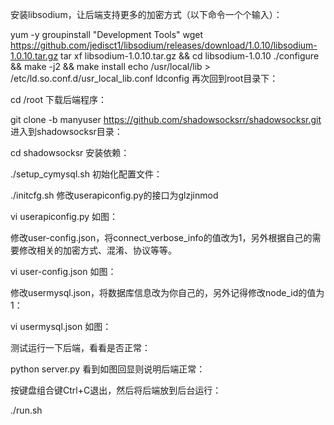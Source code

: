 安装libsodium，让后端支持更多的加密方式（以下命令一个个输入）：

yum -y groupinstall "Development Tools"
wget https://github.com/jedisct1/libsodium/releases/download/1.0.10/libsodium-1.0.10.tar.gz
tar xf libsodium-1.0.10.tar.gz && cd libsodium-1.0.10
./configure && make -j2 && make install
echo /usr/local/lib > /etc/ld.so.conf.d/usr_local_lib.conf
ldconfig
再次回到root目录下：

cd /root
下载后端程序：

git clone -b manyuser https://github.com/shadowsocksrr/shadowsocksr.git
进入到shadowsocksr目录：

cd shadowsocksr
安装依赖：

./setup_cymysql.sh
初始化配置文件：

./initcfg.sh
修改userapiconfig.py的接口为glzjinmod

vi userapiconfig.py
如图：



修改user-config.json，将connect_verbose_info的值改为1，另外根据自己的需要修改相关的加密方式、混淆、协议等等。

vi user-config.json
如图：



修改usermysql.json，将数据库信息改为你自己的，另外记得修改node_id的值为1：

vi usermysql.json
如图：



测试运行一下后端，看看是否正常：

python server.py
看到如图回显则说明后端正常：



按键盘组合键Ctrl+C退出，然后将后端放到后台运行：

./run.sh
